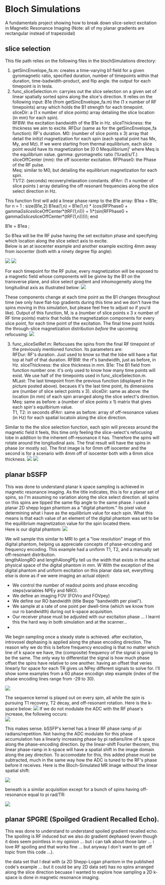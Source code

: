 # Bloch Simulations
  A fundamentals project showing how to break down slice-select excitation in Magnetic Resonance Imaging
  (Note:  all of my planar gradients are rectangular instead of trapezoidal) 
## slice selection
This file path relies on the following files in the blochSimulations directory:
  1. getSincEnvelope_fa.m:  creates a time-varying b1 field for a given gyromagnetic ratio, specified duration, number of timepoints within that duration, 
                            time-badwidth-product, and flip angle. the output for each timepoint is in tesla. 
  2. func_sliceSelection.m:  carryies out the slice selection on a given set of linear spatially sorted spins along the slice's direction.  It relies on
                            the following input:
                            B1e (from getSincEnvelope_fa.m)  the  (1 x number of RF timepoints)  array which holds the B1 strength for each timepoint. 
                            sliceDir:  a (1 x number of slice points) array detaliing the slice location (in mm) for each spin).  
                            RFBW:  the excitation bandwidth of the B1e in Hz. 
                            sliceThickness:  the thickness we aim to excite. 
                            RFDur (same as for the getSincEnvelope_fa function):  RF's duration.
                            M0:  (number of slice points x 3) array that detail the initizl magnetization  for each spin (each spatial point has Mx, My, and Mz). If
                            we were starting from thermal equilibrium, each slice point would have its magnetization be [0 0 Mequilibirium]' where Meq is the    equilibrium       value. 
                            gamma:  gyromagnetic ratio (%rad/s/T.)
                            sliceOffCenter (mm):  the off isocenter excitation.
                            RFPhase0:  the Phase of the RF pulse.  
                            Meq:  similar to M0, but detailing the equilibrium magnetization for each spin.  
                            T1/T2: (seconds) recovery/relaxation constants.
                            dFArr:  (1 x number of slice points ) array detailing the off resonant frequencies along the slice select direction in Hz. 
                           
This function first will add a linear phase ramp to the B1e array: 
  B1ea = B1e;
  for n = 1 : size(B1e,2)
      B1ea(1,n) = B1e(1,n) * (cos(RFPhase0 + gamma*Gslice*sliceOffCenter*(tRF(1,n))) + 1i*(sin(RFPhase0 + gamma*Gslice*sliceOffCenter*(tRF(1,n)))));
  end

  B1e = B1ea ;
  
  So B1ea will be the RF pulse having the set excitaiton phase and specifying which location along the slice select axis to excite.  
  Below is an at isocenter example and another example exciting 4mm away from isocenter (both with a ninety degree flip angle):
  
  ![](/images/0mmOffIsoCenterB1Plot.jpg)
  ![](images/neg4mmOffIsoCenterB1Plot.jpg)
  
 For each timepoint for the RF pulse, every magnetization will be exposed to a magnetic field whose components will be givine by the B1 on the transverse plane, and slice select gradient and inhomogeneity along the longitudinal axis as illustrated below:
 ![](images/MagneticFieldExcitationComponents.png)
 
These components change at each time point as the B1 changes throughout time (we only have flat-top gradients during this time and we don't have the spins moving in this simulation, but please feel free to adjust so if you'd like). 
Output of this function, M, is a (number of slice points x 3 x number of RF time points) matrix that holds the magnetization components for every slice point, for each time point of the excitation.  The final time point holds the through-slice magnetization distribution *before* the upcoming refocusing: 
![](images/0mmOffIsoCenter_preRefocus.jpg)

  3. func_sliceSelRef.m:  Refocuses the spins from the final RF timepoint of the previously mentioned function.  Its parameters are:  
                          RFDur: RF's duration.  Just used to know so that the lobe will have a flat top at half of that duration. 
                          RFBW:  the rf's bandwidth, just as before, in Hz.
                          sliceThickness:  the slice thickness in mm.
                          B1e: The B1 field from function number one:  it's only used to know how many time points will exist.  We use half of the timepoints used in func_sliceSelection.m.  
                          MLast:  The last timepoint from the previous function (displayed in the picture posted above).  becaues it's the last time point, its 
                          dimensions are (number of slice select points x 3). 
                          sliceDir:  same as above: the location (in mm) of each spin arranged along the slice select's direction. 
                          Meq:  same as before:  a (number of slice points x 1) matrix that gives each spin's equilbirium value.  
                          T1, T2:  in seconds
                          dFArr:  same as before:  array  of off-resonance values (in Hz) for each spatial locatoin along the slice direction. 
                   
Similar to the the slice selection function, each spin will precess around the magnetic field it feels, this time only feeling the slice-select's refocusing lobe in addition to the inherent off-resonance it has.  Therefore the spins will rotate around the longitudinal axis.  The final result will have the spins in phase (or mostly so).  The first image is for 0mm off isocenter and the second is for a scenario with 4mm off of isocenter both with a 6mm slice thickness. 
![](images/0mmOffIsoCenter_IndicateThickness.png)
![](images/neg4mmOffIsoCenter_IndicateThickness.png)

## planar bSSFP
This was done to understand planar k space sampling is achieved in magnetic resonance imaging.  As the title indicates, this is for a planar set of spins, so I'm assuming no variation along the slice select direction.  all spins on this spins are tipped the same flip angle to the same phase. I used a planar 2D shepp logan phantom as a "digital phantom."  Its pixel value determining what i have as the equilibrium value for each spin.  What this means is that each value of an element of the digital phantom was set to be the equilibrium magnetization value for the spin located there.  
Here is our digital phantom:
![](images/digitalPhantom.jpg)

We will sample this similar to MRI to get a "low resolution" image of this digital phantom, helping us appreciate concepts of phase-encoding and frequency encoding. 
This example had a uniform T1, T2, and a manually set off-resonant distribution.  
lengthAlongRO and lengthAlongPEy tell us the width that exists in the actual physical space of the digital phantom in mm.  W
With the exception of the digital phantom and uniform excitation on this planar data set, everything else is done as if we were imaging an actual object:
  * We control the number of readout points and phase encoding steps(variables NPEy and NRO). 
  * We define an imaging FOV (FOVro and FOVpey)
  * We define our RO bandwidth (title Bwpp "bandwidth per pixel"). 
  * We sample at a rate of one point per dwell-time (which we know from our ro bandwidth) during out k-space acquisition.  
  * Our receiver phase must be adjusted with our excitaiton phase ... I learnt this the hard way in both simulation and at the scanner...
  * 
 We begin sampling once a steady state is achieved.  after excitation, introvoxel dephasing is applied along the phase encoding direction.  The reason why we do this is before frequency encoding is that no matter which line of k space we have, the (composite) frequency of the signal is going to be the same.  The only way to differentiat the signal is how much phase offset the spins have relative to one another.  having an offset that veries linearly for space for each TR gives us NPey different signals to solve for.  I'll show some examples from a 60 phase encodign step example (index of the phase encoding lines range from -29 to 30). 
 
 ![](images/prephasingPictures.png)

The sequence kernel is played out on every spin, all while the spin is pursuing T1 recovery, T2 decay, and off-resonant rotation.  Here is the k-space below:
![](images/kspace_bssfp_ropey.jpg)
If we do not modulate the ADC with the RF phase's increase, the following occurs:  
 ![](images/image_bSSFP_ROPEy_shift.jpg)
 
 This makes sense.  bSSFP's kernel has a linear RF phase ramp of pi radians/repetition. Not having the ADC modulate for this phase accumulation has a linearly increasing phase by pi radians/line of k space along the phase-encoding direction.  by the linear-shift Fourier theorem, this linear phase-ramp in k-space will have a spatial shift in the image domain along the pey direction.  To accomodate for this, this added phase must be subtracted, much in the same way how the ADC is tuned to the RF's phase before it receives.  Here is the Bloch-Simulated MR image without the linear spatial shift: 
 
 ![](images/image_bSSFP_ROPEy.jpg)
 
 beneath is a similar acquisition except for a bunch of spins having off-resonance equal to pi rad/TR: 
 
  ![](images/image_bSSFP_ROPEy_giantBand.jpg)
## planar SPGRE (Spoilged Gradient Recalled Echo).
This was done to understand to understand spoiled gradient recalled echo.  The spoiling is RF induced but we also do gradient dephased (even though it does seem pointless in my opinion ... but i can talk about those later ... i love RF spoiling and that works fine ... but anyway I don't want to get off topic from this code ...). 

the data set that I deal with (a 2D Shepp-Logan phantom in the published code's example ... but it could be any 2D data set) has no spins arranged along the slice direction becuase I wanted to explore how sampling a 2D k-space is done in magnetic resonance imaging.  
